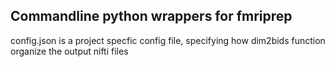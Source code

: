Commandline python wrappers for fmriprep
---
config.json is a project specfic config file, specifying how dim2bids function organize
the output nifti files

